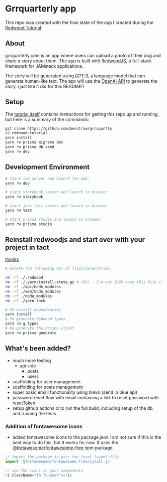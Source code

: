 # Grrquarterly app

This repo was created with the final state of the app I created during the [Redwood Tutorial](https://redwoodjs.com/tutorial).

## About
grrquarterly.com is an app where users can upload a photo of their dog and share a story about them. The app is built with [RedwoodJS](https://redwoodjs.com/), a full-stack framework for JAMstack applications.

The story will be generated using [GPT-3](https://openai.com/blog/openai-api/), a language model that can generate human-like text. The app will use the [OpenAI API](https://beta.openai.com/) to generate the story. (just like it did for this README!)

## Setup

The [tutorial itself](https://redwoodjs.com/docs/tutorial/chapter1/prerequisites) contains instructions for getting this repo up and running, but here is a summary of the commands:

```bash
git clone https://github.com/benstraw/grrquartly
cd redwood-tutorial
yarn install
yarn rw prisma migrate dev
yarn rw prisma db seed
yarn rw dev
```
## Development Environment
```bash
# start the server and launch the web:
yarn rw dev

# start storybook server and launch in browser
yarn rw storybook

# start jest test server and launch in browser
yarn rw test

# start prisma studio and launch in browser
yarn rw prisma studio
```
## Reinstall redwoodjs and start over with your project in tact

[thanks](https://rw-community.org/how%20to/reinstall%20rw/)

```bash
# Delete the following set of files/directories:

rm -rf ./.redwood
rm -rf ./.yarn/install-state.gz # (RFC - I'm not 100% sure this file is required, it's only applicable to Yarn v3 regardless)
rm -rf ./api/node_modules
rm -rf ./web/node_modules
rm -rf ./node_modules
rm -rf ./yarn.lock

# Re-install dependencies
yarn install
# Re-generate Redwood types
yarn rw g types
# Re-generate the Prisma client
yarn rw prisma generate
```
## What's been added?
- much more testing
  - api side
    - posts
    - users
- scaffolding for user management
- scaffolding for posts management
- super basic email functionality using brevo (send in blue api)
- password reset flow with email containing a link to reset password with resetToken
- setup github actions ci to run the full build, including setup of the db, and running the tests

### Addition of fontawesome icons
- added fontawesome icons to the package.json
I am not sure if this is the best way to do this, but it works for now. It uses the [@fortawesome/fontawesome-free](https://www.npmjs.com/package/@fortawesome/fontawesome-free) npm package.


```js
// import the package in your top level layout file
import '@fortawesome/fontawesome-free/js/all.js'

// use the icons in your components
<i className="fa fa-user"></i>
```

